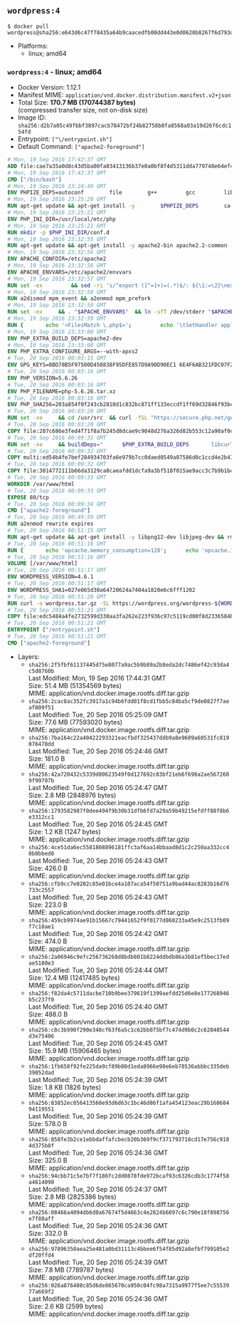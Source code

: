 ## `wordpress:4`

```console
$ docker pull wordpress@sha256:e643d6c47f78435a64b9caacedfb00dd443e0d0620b8267f6d793d08f4f40865
```

-	Platforms:
	-	linux; amd64

### `wordpress:4` - linux; amd64

-	Docker Version: 1.12.1
-	Manifest MIME: `application/vnd.docker.distribution.manifest.v2+json`
-	Total Size: **170.7 MB (170744387 bytes)**  
	(compressed transfer size, not on-disk size)
-	Image ID: `sha256:d2b7a05c49fbbf3897cacb78472bf24b82758b8fa8568a03a19d26f6cdc154fd`
-	Entrypoint: `["\/entrypoint.sh"]`
-	Default Command: `["apache2-foreground"]`

```dockerfile
# Mon, 19 Sep 2016 17:42:37 GMT
ADD file:cae7a35a0d8c43d5ba00fa03413136b37e0a0bf8f4d5311dda779748e64ef425 in / 
# Mon, 19 Sep 2016 17:42:37 GMT
CMD ["/bin/bash"]
# Mon, 19 Sep 2016 23:24:49 GMT
ENV PHPIZE_DEPS=autoconf 		file 		g++ 		gcc 		libc-dev 		make 		pkg-config 		re2c
# Mon, 19 Sep 2016 23:25:20 GMT
RUN apt-get update && apt-get install -y 		$PHPIZE_DEPS 		ca-certificates 		curl 		libedit2 		libsqlite3-0 		libxml2 		xz-utils 	--no-install-recommends && rm -r /var/lib/apt/lists/*
# Mon, 19 Sep 2016 23:25:21 GMT
ENV PHP_INI_DIR=/usr/local/etc/php
# Mon, 19 Sep 2016 23:25:21 GMT
RUN mkdir -p $PHP_INI_DIR/conf.d
# Mon, 19 Sep 2016 23:32:55 GMT
RUN apt-get update && apt-get install -y apache2-bin apache2.2-common --no-install-recommends && rm -rf /var/lib/apt/lists/*
# Mon, 19 Sep 2016 23:32:56 GMT
ENV APACHE_CONFDIR=/etc/apache2
# Mon, 19 Sep 2016 23:32:56 GMT
ENV APACHE_ENVVARS=/etc/apache2/envvars
# Mon, 19 Sep 2016 23:32:57 GMT
RUN set -ex 		&& sed -ri 's/^export ([^=]+)=(.*)$/: ${\1:=\2}\nexport \1/' "$APACHE_ENVVARS" 		&& . "$APACHE_ENVVARS" 	&& for dir in 		"$APACHE_LOCK_DIR" 		"$APACHE_RUN_DIR" 		"$APACHE_LOG_DIR" 		/var/www/html 	; do 		rm -rvf "$dir" 		&& mkdir -p "$dir" 		&& chown -R "$APACHE_RUN_USER:$APACHE_RUN_GROUP" "$dir"; 	done
# Mon, 19 Sep 2016 23:32:58 GMT
RUN a2dismod mpm_event && a2enmod mpm_prefork
# Mon, 19 Sep 2016 23:32:59 GMT
RUN set -ex 	&& . "$APACHE_ENVVARS" 	&& ln -sfT /dev/stderr "$APACHE_LOG_DIR/error.log" 	&& ln -sfT /dev/stdout "$APACHE_LOG_DIR/access.log" 	&& ln -sfT /dev/stdout "$APACHE_LOG_DIR/other_vhosts_access.log"
# Mon, 19 Sep 2016 23:32:59 GMT
RUN { 		echo '<FilesMatch \.php$>'; 		echo '\tSetHandler application/x-httpd-php'; 		echo '</FilesMatch>'; 		echo; 		echo 'DirectoryIndex disabled'; 		echo 'DirectoryIndex index.php index.html'; 		echo; 		echo '<Directory /var/www/>'; 		echo '\tOptions -Indexes'; 		echo '\tAllowOverride All'; 		echo '</Directory>'; 	} | tee "$APACHE_CONFDIR/conf-available/docker-php.conf" 	&& a2enconf docker-php
# Mon, 19 Sep 2016 23:33:00 GMT
ENV PHP_EXTRA_BUILD_DEPS=apache2-dev
# Mon, 19 Sep 2016 23:33:00 GMT
ENV PHP_EXTRA_CONFIGURE_ARGS=--with-apxs2
# Tue, 20 Sep 2016 00:03:15 GMT
ENV GPG_KEYS=0BD78B5F97500D450838F95DFE857D9A90D90EC1 6E4F6AB321FDC07F2C332E3AC2BF0BC433CFC8B3
# Tue, 20 Sep 2016 00:03:16 GMT
ENV PHP_VERSION=5.6.26
# Tue, 20 Sep 2016 00:03:16 GMT
ENV PHP_FILENAME=php-5.6.26.tar.xz
# Tue, 20 Sep 2016 00:03:16 GMT
ENV PHP_SHA256=203a854f0f243cb2810d1c832bc871ff133eccdf1ff69d32846f93bc1bef58a8
# Tue, 20 Sep 2016 00:03:20 GMT
RUN set -xe 	&& cd /usr/src 	&& curl -fSL "https://secure.php.net/get/$PHP_FILENAME/from/this/mirror" -o php.tar.xz 	&& echo "$PHP_SHA256 *php.tar.xz" | sha256sum -c - 	&& curl -fSL "https://secure.php.net/get/$PHP_FILENAME.asc/from/this/mirror" -o php.tar.xz.asc 	&& export GNUPGHOME="$(mktemp -d)" 	&& for key in $GPG_KEYS; do 		gpg --keyserver ha.pool.sks-keyservers.net --recv-keys "$key"; 	done 	&& gpg --batch --verify php.tar.xz.asc php.tar.xz 	&& rm -r "$GNUPGHOME"
# Tue, 20 Sep 2016 00:03:20 GMT
COPY file:207c686e3fed4f71f8a7b245d8dcae9c9048d276a326d82b553c12a90af0c0ca in /usr/local/bin/ 
# Tue, 20 Sep 2016 00:09:31 GMT
RUN set -xe 	&& buildDeps=" 		$PHP_EXTRA_BUILD_DEPS 		libcurl4-openssl-dev 		libedit-dev 		libsqlite3-dev 		libssl-dev 		libxml2-dev 	" 	&& apt-get update && apt-get install -y $buildDeps --no-install-recommends && rm -rf /var/lib/apt/lists/* 		&& docker-php-source extract 	&& cd /usr/src/php 	&& ./configure 		--with-config-file-path="$PHP_INI_DIR" 		--with-config-file-scan-dir="$PHP_INI_DIR/conf.d" 				--disable-cgi 				--enable-ftp 		--enable-mbstring 		--enable-mysqlnd 				--with-curl 		--with-libedit 		--with-openssl 		--with-zlib 				$PHP_EXTRA_CONFIGURE_ARGS 	&& make -j"$(nproc)" 	&& make install 	&& { find /usr/local/bin /usr/local/sbin -type f -executable -exec strip --strip-all '{}' + || true; } 	&& make clean 	&& docker-php-source delete 		&& apt-get purge -y --auto-remove -o APT::AutoRemove::RecommendsImportant=false $buildDeps
# Tue, 20 Sep 2016 00:09:32 GMT
COPY multi:ed54b4fe7bef284934703fa6e979b7cc0daed0549a07586d0c1ccd4e2b41884a in /usr/local/bin/ 
# Tue, 20 Sep 2016 00:09:32 GMT
COPY file:3014772111b66da3129ca8caeafdd1dcfa9a3bf518f015ae9acc3c7b9b1b44c9 in /usr/local/bin/ 
# Tue, 20 Sep 2016 00:09:33 GMT
WORKDIR /var/www/html
# Tue, 20 Sep 2016 00:09:33 GMT
EXPOSE 80/tcp
# Tue, 20 Sep 2016 00:09:34 GMT
CMD ["apache2-foreground"]
# Tue, 20 Sep 2016 00:49:59 GMT
RUN a2enmod rewrite expires
# Tue, 20 Sep 2016 00:51:15 GMT
RUN apt-get update && apt-get install -y libpng12-dev libjpeg-dev && rm -rf /var/lib/apt/lists/* 	&& docker-php-ext-configure gd --with-png-dir=/usr --with-jpeg-dir=/usr 	&& docker-php-ext-install gd mysqli opcache
# Tue, 20 Sep 2016 00:51:16 GMT
RUN { 		echo 'opcache.memory_consumption=128'; 		echo 'opcache.interned_strings_buffer=8'; 		echo 'opcache.max_accelerated_files=4000'; 		echo 'opcache.revalidate_freq=60'; 		echo 'opcache.fast_shutdown=1'; 		echo 'opcache.enable_cli=1'; 	} > /usr/local/etc/php/conf.d/opcache-recommended.ini
# Tue, 20 Sep 2016 00:51:16 GMT
VOLUME [/var/www/html]
# Tue, 20 Sep 2016 00:51:17 GMT
ENV WORDPRESS_VERSION=4.6.1
# Tue, 20 Sep 2016 00:51:17 GMT
ENV WORDPRESS_SHA1=027e065d30a64720624a7404a1820e6c6fff1202
# Tue, 20 Sep 2016 00:51:20 GMT
RUN curl -o wordpress.tar.gz -SL https://wordpress.org/wordpress-${WORDPRESS_VERSION}.tar.gz 	&& echo "$WORDPRESS_SHA1 *wordpress.tar.gz" | sha1sum -c - 	&& tar -xzf wordpress.tar.gz -C /usr/src/ 	&& rm wordpress.tar.gz 	&& chown -R www-data:www-data /usr/src/wordpress
# Tue, 20 Sep 2016 00:51:21 GMT
COPY file:edc5484a4fe2732599d330aa3fa262e223f936c97c5119cd00f8d2336584ba48 in /entrypoint.sh 
# Tue, 20 Sep 2016 00:51:21 GMT
ENTRYPOINT ["/entrypoint.sh"]
# Tue, 20 Sep 2016 00:51:21 GMT
CMD ["apache2-foreground"]
```

-	Layers:
	-	`sha256:2f5fbf61137445d75e8077a9ac5b9b89a2b8eda2dc7486ef42c93da4c5d8760b`  
		Last Modified: Mon, 19 Sep 2016 17:44:31 GMT  
		Size: 51.4 MB (51354569 bytes)  
		MIME: application/vnd.docker.image.rootfs.diff.tar.gzip
	-	`sha256:2cac8ac352fc3917a1c94b6fdd01f8cd1fbb5c84ba5cf9de0827f7aeaf809f51`  
		Last Modified: Tue, 20 Sep 2016 05:25:09 GMT  
		Size: 77.6 MB (77593020 bytes)  
		MIME: application/vnd.docker.image.rootfs.diff.tar.gzip
	-	`sha256:7ba164c22a40422293321eacfbdf325437ddb9a8e9609a60531fc819076478dd`  
		Last Modified: Tue, 20 Sep 2016 05:24:46 GMT  
		Size: 181.0 B  
		MIME: application/vnd.docker.image.rootfs.diff.tar.gzip
	-	`sha256:42a720432c5339d80623549f0d127692c83bf21eb6f698a2ae5672609f99707b`  
		Last Modified: Tue, 20 Sep 2016 05:24:47 GMT  
		Size: 2.8 MB (2848976 bytes)  
		MIME: application/vnd.docker.image.rootfs.diff.tar.gzip
	-	`sha256:1793582987f0dee494f9b30b31dfb6fd7a29a59b49215efdff88f8b6e3312cc1`  
		Last Modified: Tue, 20 Sep 2016 05:24:45 GMT  
		Size: 1.2 KB (1247 bytes)  
		MIME: application/vnd.docker.image.rootfs.diff.tar.gzip
	-	`sha256:4ce51da6ec5581808896181ffc3af6aa14bbaad8d1c2c250aa332cc40b0bbed0`  
		Last Modified: Tue, 20 Sep 2016 05:24:43 GMT  
		Size: 426.0 B  
		MIME: application/vnd.docker.image.rootfs.diff.tar.gzip
	-	`sha256:cfb9cc7e0202c85e01bce4a107aca54f50751a9bad44ac8283b16d76733c2557`  
		Last Modified: Tue, 20 Sep 2016 05:24:43 GMT  
		Size: 223.0 B  
		MIME: application/vnd.docker.image.rootfs.diff.tar.gzip
	-	`sha256:459cb9974ae91b15667c79441652f9f0177d860233a45e9c2513fb09f7c18ae1`  
		Last Modified: Tue, 20 Sep 2016 05:24:42 GMT  
		Size: 474.0 B  
		MIME: application/vnd.docker.image.rootfs.diff.tar.gzip
	-	`sha256:2a06946c9efc256736268d8bdb801b8224ddbdb86a3b81ef5bec17edae5180e3`  
		Last Modified: Tue, 20 Sep 2016 05:24:44 GMT  
		Size: 12.4 MB (12417485 bytes)  
		MIME: application/vnd.docker.image.rootfs.diff.tar.gzip
	-	`sha256:f82da4c5711dacbe710b9bee379619f1399aefdd25d6e8e177268946b5c237f0`  
		Last Modified: Tue, 20 Sep 2016 05:24:40 GMT  
		Size: 488.0 B  
		MIME: application/vnd.docker.image.rootfs.diff.tar.gzip
	-	`sha256:c8c3b990f290e348cf63f6a5c1c62bb075bf7c474d9b0c2c62848544d3e75406`  
		Last Modified: Tue, 20 Sep 2016 05:24:45 GMT  
		Size: 15.9 MB (15906465 bytes)  
		MIME: application/vnd.docker.image.rootfs.diff.tar.gzip
	-	`sha256:1fb658f92fe225da9cf89b80d1eda8966e98e6eb78536abbbc335deb39052dad`  
		Last Modified: Tue, 20 Sep 2016 05:24:39 GMT  
		Size: 1.8 KB (1826 bytes)  
		MIME: application/vnd.docker.image.rootfs.diff.tar.gzip
	-	`sha256:83852ec056413560e93d6d63c1bc46d86f1afa454123eac29b16068494119551`  
		Last Modified: Tue, 20 Sep 2016 05:24:39 GMT  
		Size: 578.0 B  
		MIME: application/vnd.docker.image.rootfs.diff.tar.gzip
	-	`sha256:858fe3b2ce1ebbdaffafcbecb20b369f9cf371793718cd17e756c9184d375b8f`  
		Last Modified: Tue, 20 Sep 2016 05:24:36 GMT  
		Size: 325.0 B  
		MIME: application/vnd.docker.image.rootfs.diff.tar.gzip
	-	`sha256:94cbb71c5e7bf7f186fc2dd0878fde972bcaf93c6326cdb3c1774f58a4614090`  
		Last Modified: Tue, 20 Sep 2016 05:24:37 GMT  
		Size: 2.8 MB (2825386 bytes)  
		MIME: application/vnd.docker.image.rootfs.diff.tar.gzip
	-	`sha256:08466a4094db6d0a67674f5d4663c4e2824b6097c6c790e18f898756e7f88aff`  
		Last Modified: Tue, 20 Sep 2016 05:24:36 GMT  
		Size: 332.0 B  
		MIME: application/vnd.docker.image.rootfs.diff.tar.gzip
	-	`sha256:97896350aea25e481a0bd31113c4bbee6f54f85d92a8efbf799105e2df20ffd4`  
		Last Modified: Tue, 20 Sep 2016 05:24:39 GMT  
		Size: 7.8 MB (7789787 bytes)  
		MIME: application/vnd.docker.image.rootfs.diff.tar.gzip
	-	`sha256:026a876408c85d6de865670ca950c04fc98a7315a9977f5ee7c5553977a669f2`  
		Last Modified: Tue, 20 Sep 2016 05:24:36 GMT  
		Size: 2.6 KB (2599 bytes)  
		MIME: application/vnd.docker.image.rootfs.diff.tar.gzip
